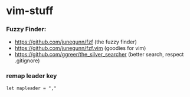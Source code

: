 # vim-stuff

### Fuzzy Finder:
- https://github.com/junegunn/fzf (the fuzzy finder)
- https://github.com/junegunn/fzf.vim (goodies for vim)
- https://github.com/ggreer/the_silver_searcher (better search, respect .gitignore)

### remap leader key
`let mapleader = ","`
